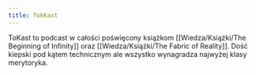 ```yaml
---
title: TokKast
---
```


ToKast to podcast w całości poświęcony książkom [[Wiedza/Książki/The Beginning of Infinity]] oraz [[Wiedza/Książki/The Fabric of Reality]]. Dość kiepski pod kątem technicznym ale wszystko wynagradza najwyżej klasy merytoryka.